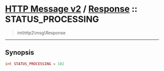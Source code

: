 # [HTTP Message v2](http2.md) / [Response](http2-Response.md) :: STATUS_PROCESSING
 > im\http2\msg\Response
____

## Synopsis
```php
int STATUS_PROCESSING = 102
```

